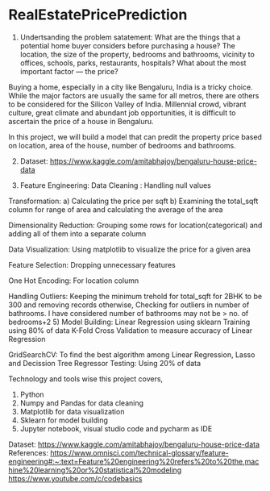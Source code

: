 # RealEstatePricePrediction

1) Undertsanding the problem satatement:
What are the things that a potential home buyer considers before purchasing a house? The location, the size of the property, bedrooms and bathrooms, vicinity to offices, schools, parks, restaurants, hospitals? What about the most important factor — the price?

Buying a home, especially in a city like Bengaluru, India is a tricky choice. While the major factors are usually the same for all metros, there are others to be considered for the Silicon Valley of India. Millennial crowd, vibrant culture, great climate and abundant job opportunities, it is difficult to ascertain the price of a house in Bengaluru.

In this project, we will build a model that can predit the property price based on location, area of the house, number of bedrooms and bathrooms.

2) Dataset: https://www.kaggle.com/amitabhajoy/bengaluru-house-price-data

3) Feature Engineering: Data Cleaning :  Handling null values

Transformation: a) Calculating the price per sqft
                b) Examining the total_sqft column for range of area and calculating the average of the area

Dimensionality Reduction: Grouping some rows for location(categorical) and adding all of them into a separate column

Data Visualization: Using matplotlib to visualize the price for a given area

Feature Selection: Dropping unnecessary features

One Hot Encoding: For location column

Handling Outliers: Keeping the minimum trehold for total_sqft for 2BHK to be 300 and removing records otherwise, 
                   Checking for outliers in number of bathrooms. I have considered number of bathrooms may not be > no. of bedrooms+2
5) Model Building: Linear Regression using sklearn
                Training using 80% of data
                K-Fold Cross Validation to measure accuracy of Linear Regression
                
GridSearchCV: To find the best algorithm among Linear Regression, Lasso and Decission Tree Regressor
Testing: Using 20% of data

Technology and tools wise this project covers,
1) Python
2) Numpy and Pandas for data cleaning
3) Matplotlib for data visualization
4) Sklearn for model building
5) Jupyter notebook, visual studio code and pycharm as IDE

Dataset: https://www.kaggle.com/amitabhajoy/bengaluru-house-price-data
References:
https://www.omnisci.com/technical-glossary/feature-engineering#:~:text=Feature%20engineering%20refers%20to%20the,machine%20learning%20or%20statistical%20modeling
https://www.youtube.com/c/codebasics
